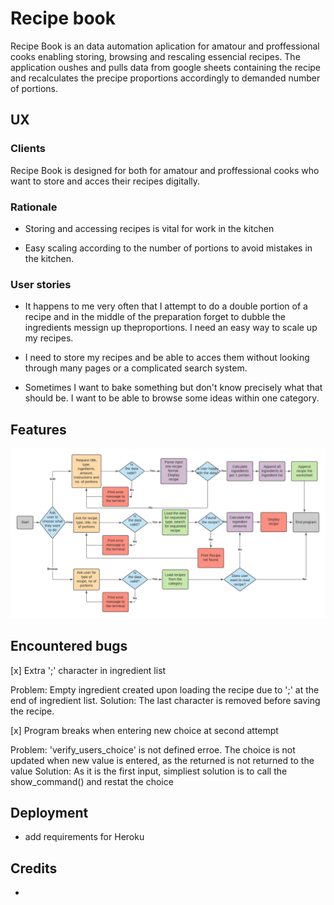 # Recipe book

Recipe Book is an data automation aplication for amatour and proffessional cooks enabling storing, browsing and rescaling essencial recipes. The application oushes and pulls data from google sheets containing the recipe and recalculates the precipe proportions accordingly to demanded number of portions.

## UX

### Clients

Recipe Book is designed for both for amatour and proffessional cooks who want to store and acces their recipes digitally.

###  Rationale

* Storing and accessing recipes is vital for work in the kitchen

* Easy scaling according to the number of portions to avoid mistakes in the kitchen.

### User stories

* It happens to me very often that I attempt to do a double portion of a recipe and in the middle of the preparation forget to dubble the ingredients messign up theproportions. I need an easy way to scale up my recipes.

* I need to store my recipes and be able to acces them without looking through many pages or a complicated search system.

* Sometimes I want to bake something but don't know precisely what that should be. I want to be able to browse some ideas within one category. 

## Features

![Flowchart](images/RecipeBook.png)


## Encountered bugs

[x] Extra ';' character in ingredient list

Problem: Empty ingredient created upon loading the recipe due to ';' at the end of ingredient list. 
Solution: The last character is removed before saving the recipe.

[x] Program breaks when entering new choice at second attempt

Problem: 'verify_users_choice' is not defined erroe. The choice is not updated when new value is entered, as the returned is not returned to the value 
Solution: As it is the first input, simpliest solution is to call the show_command() and restat the choice

## Deployment

* add requirements for Heroku

## Credits 

* 



